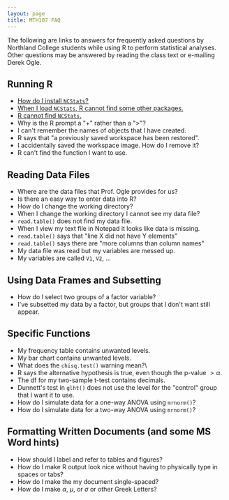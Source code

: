 ```yaml
---
layout: page
title: MTH107 FAQ
---
```


The following are links to answers for frequently asked questions by Northland College students while using R to perform statistical analyses.  Other questions may be answered by reading the class text or e-mailing Derek Ogle.

## Running R

* [How do I install `NCStats`?](FAQs/install-NCStats.html)
* [When I load `NCStats`, R cannot find some other packages.](FAQs/install-other-packages.html)
* [R cannot find `NCStats`.](FAQs/cant-find-NCStats.html)
* Why is the R prompt a "+" rather than a ">"?
* I can't remember the names of objects that I have created.
* R says that "a previously saved workspace has been restored".
* I accidentally saved the workspace image.  How do I remove it?
* R can't find the function I want to use.</a>

## Reading Data Files
* Where are the data files that Prof. Ogle provides for us?
* Is there an easy way to enter data into R?
* How do I change the working directory?
* When I change the working directory I cannot see my data file?
* `read.table()` does not find my data file.
* When I view my text file in Notepad it looks like data is missing.
* `read.table()` says that "line X did not have Y elements"
* `read.table()` says there are "more columns than column names"
* My data file was read but my variables are messed up.
* My variables are called `V1`, `V2`, ...

## Using Data Frames and Subsetting
* How do I select two groups of a factor variable?
* I've subsetted my data by a factor, but groups that I don't want still appear.

## Specific Functions
* My frequency table contains unwanted levels.
* My bar chart contains unwanted levels.
* What does the `chisq.test()` warning mean?\
* R says the alternative hypothesis is true, even though the p-value $> \alpha$.
* The df for my two-sample t-test contains decimals.
* Dunnett's test in `glht()` does not use the level for the "control" group that I want it to use.
* How do I simulate data for a one-way ANOVA using `mrnorm()`?
* How do I simulate data for a two-way ANOVA using `mrnorm()`?

## Formatting Written Documents (and some MS Word hints)
* How should I label and refer to tables and figures?
* How do I make R output look nice without having to physically type in spaces or tabs?
* How do I make the my document single-spaced?
* How do I make $\alpha$, $\mu$, or $\sigma$ or other Greek Letters?
